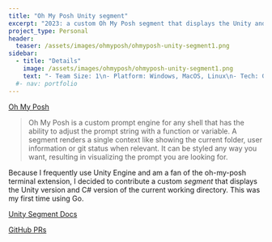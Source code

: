 ```yaml
---
title: "Oh My Posh Unity segment"
excerpt: "2023: a custom Oh My Posh segment that displays the Unity and C# versions"
project_type: Personal
header:
  teaser: /assets/images/ohmyposh/ohmyposh-unity-segment1.png
sidebar:
  - title: "Details"
    image: /assets/images/ohmyposh/ohmyposh-unity-segment1.png
    text: "- Team Size: 1\n- Platform: Windows, MacOS, Linux\n- Tech: Go"
  #- nav: portfolio
---
```


[Oh My Posh](https://ohmyposh.dev/)

> Oh My Posh is a custom prompt engine for any shell that has the ability to adjust the prompt string with a function or variable. A segment renders a single context like showing the current folder, user information or git status when relevant. It can be styled any way you want, resulting in visualizing the prompt you are looking for.

Because I frequently use Unity Engine and am a fan of the oh-my-posh terminal extension, I decided to contribute a custom *segment* that displays the Unity version and C# version of the current working directory. This was my first time using Go.

[Unity Segment Docs](https://ohmyposh.dev/docs/segments/cli/unity)

[GitHub PRs](https://github.com/JanDeDobbeleer/oh-my-posh/pulls?q=is%3Apr+is%3Aclosed+author%3Acabauman)

